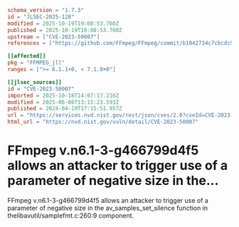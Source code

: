 ```toml
schema_version = "1.7.3"
id = "JLSEC-2025-128"
modified = 2025-10-19T19:08:53.760Z
published = 2025-10-19T19:08:53.760Z
upstream = ["CVE-2023-50007"]
references = ["https://github.com/FFmpeg/FFmpeg/commit/b1942734c7cbcdc9034034373abcc9ecb9644c47", "https://lists.fedoraproject.org/archives/list/package-announce@lists.fedoraproject.org/message/6G7EYH2JAK5OJPVNC6AXYQ5K7YGYNCDN/", "https://lists.fedoraproject.org/archives/list/package-announce@lists.fedoraproject.org/message/IPETICRXUOGRIM4U3BCRTIKE3IZWCSBT/", "https://lists.fedoraproject.org/archives/list/package-announce@lists.fedoraproject.org/message/LE3ASLH6QF2E5OVJI5VA3JSEPJFFFMNY/", "https://trac.ffmpeg.org/ticket/10700", "https://github.com/FFmpeg/FFmpeg/commit/b1942734c7cbcdc9034034373abcc9ecb9644c47", "https://lists.fedoraproject.org/archives/list/package-announce%40lists.fedoraproject.org/message/6G7EYH2JAK5OJPVNC6AXYQ5K7YGYNCDN/", "https://lists.fedoraproject.org/archives/list/package-announce%40lists.fedoraproject.org/message/IPETICRXUOGRIM4U3BCRTIKE3IZWCSBT/", "https://lists.fedoraproject.org/archives/list/package-announce%40lists.fedoraproject.org/message/LE3ASLH6QF2E5OVJI5VA3JSEPJFFFMNY/", "https://trac.ffmpeg.org/ticket/10700"]

[[affected]]
pkg = "FFMPEG_jll"
ranges = [">= 6.1.1+0, < 7.1.0+0"]

[[jlsec_sources]]
id = "CVE-2023-50007"
imported = 2025-10-18T14:07:17.216Z
modified = 2025-06-06T13:15:23.593Z
published = 2024-04-19T17:15:51.957Z
url = "https://services.nvd.nist.gov/rest/json/cves/2.0?cveId=CVE-2023-50007"
html_url = "https://nvd.nist.gov/vuln/detail/CVE-2023-50007"
```

# FFmpeg v.n6.1-3-g466799d4f5 allows an attacker to trigger use of a parameter of negative size in the...

FFmpeg v.n6.1-3-g466799d4f5 allows an attacker to trigger use of a parameter of negative size in the av_samples_set_silence function in thelibavutil/samplefmt.c:260:9 component.

